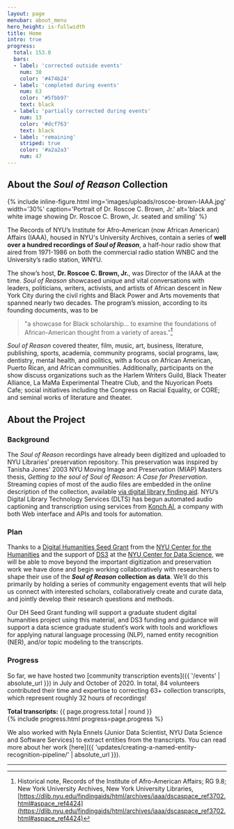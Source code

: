 ```yaml
---
layout: page
menubar: about_menu
hero_height: is-fullwidth
title: Home
intro: true
progress:
  total: 153.0
  bars:
  - label: 'corrected outside events'
    num: 30
    color: '#474b24'
  - label: 'completed during events'
    num: 63
    color: '#5fbb97'
    text: black
  - label: 'partially corrected during events'
    num: 13
    color: '#dcf763'
    text: black
  - label: 'remaining'
    striped: true
    color: '#a2a2a3'
    num: 47
---
```




## About the *Soul of Reason* Collection

{% include inline-figure.html
  img='images/uploads/roscoe-brown-IAAA.jpg'
  width='30%'
  caption='Portrait of Dr. Roscoe C. Brown, Jr.'
  alt='black and white image showing Dr. Roscoe C. Brown, Jr. seated and smiling' %}

The Records of NYU’s Institute for Afro-American (now African American) Affairs (IAAA), housed in NYU's University Archives, contain a series of **well over a hundred recordings of *Soul of Reason***, a half-hour radio show that aired from 1971-1986 on both the commercial radio station WNBC and the University’s radio station, WNYU.

The show’s host, **Dr. Roscoe C. Brown, Jr.**, was Director of the IAAA at the time. *Soul of Reason* showcased unique and vital conversations with leaders, politicians, writers, activists, and artists of African descent in New York City during the civil rights and Black Power and Arts movements that spanned nearly two decades. The program’s mission, according to its founding documents, was to be

> "a showcase for Black scholarship...
> to examine the foundations of African-American thought from a variety of areas.”[^1]


*Soul of Reason* covered theater, film, music, art, business, literature, publishing, sports, academia, community programs, social programs, law, dentistry, mental health, and politics, with a focus on African American, Puerto Rican, and African communities. Additionally, participants on the show discuss organizations such as the Harlem Writers Guild, Black Theater Alliance, La MaMa Experimental Theatre Club, and the Nuyorican Poets Cafe; social initiatives including the Congress on Racial Equality, or CORE; and seminal works of literature and theater.

## About the Project

### Background
The *Soul of Reason* recordings have already been digitized and uploaded to NYU Libraries’ preservation repository. This preservation was inspired by Tanisha Jones' 2003 NYU Moving Image and Preservation (MIAP) Masters thesis, *Getting to the soul of Soul of Reason: A Case for Preservation*. Streaming copies of most of the audio files are embedded in the online description of the collection, available [via digital library finding aid](https://dlib.nyu.edu/findingaids/html/archives/iaaa/dscaspace_ref3702.html#aspace_ref4424). NYU’s Digital Library Technology Services (DLTS) has begun automated audio captioning and transcription using services from [Konch AI](https://www.konch.ai/), a company with both Web interface and APIs and tools for automation.

### Plan
Thanks to a [Digital Humanities Seed Grant](https://nyuhumanities.org/funded-activities/digital-humanities-seed-grant/) from the [NYU Center for the Humanities](https://nyuhumanities.org/) and the support of [DS3](https://cds.nyu.edu/ds3/) at the [NYU Center for Data Science](https://cds.nyu.edu/), we will be able to move beyond the important digitization and preservation work we have done and begin working collaboratively with researchers to shape their use of the **_Soul of Reason_ collection as data**. We’ll do this primarily by holding a series of community engagement events that will help us connect with interested scholars, collaboratively create and curate data, and jointly develop their research questions and methods.

Our DH Seed Grant funding will support a graduate student digital humanities project using this material, and DS3 funding and guidance will support a data science graduate student’s work with tools and workflows for applying natural language processing (NLP), named entity recognition (NER), and/or topic modeling to the transcripts.

### Progress

So far, we have hosted two [community transcription events]({{ '/events' | absolute_url }}) in July and October of 2020. In total, 84 volunteers contributed their time and expertise to correcting 63+ collection transcripts, which represent roughly 32 hours of recordings!

__Total transcripts:__ {{ page.progress.total | round }}  
{% include progress.html progress=page.progress %}

We also worked with Nyla Ennels (Junior Data Scientist, NYU Data Science and Software Services) to extract entities from the transcripts. You can read more about her work [here]({{ 'updates/creating-a-named-entity-recognition-pipeline/' | absolute_url }}).


----

[^1]: Historical note, Records of the Institute of Afro-American Affairs; RG 9.8; New York University Archives, New York University Libraries, [https://dlib.nyu.edu/findingaids/html/archives/iaaa/dscaspace_ref3702.html#aspace_ref4424](https://dlib.nyu.edu/findingaids/html/archives/iaaa/dscaspace_ref3702.html#aspace_ref4424)

